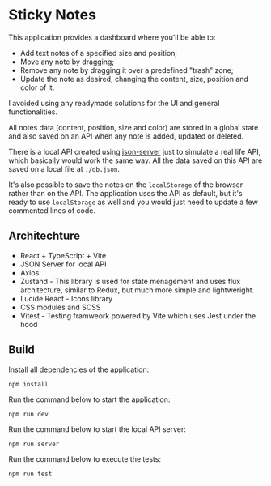 # Sticky Notes

This application provides a dashboard where you'll be able to:

- Add text notes of a specified size and position;
- Move any note by dragging;
- Remove any note by dragging it over a predefined "trash" zone;
- Update the note as desired, changing the content, size, position and color of it.

I avoided using any readymade solutions for the UI and general functionalities.

All notes data (content, position, size and color) are stored in a global state and also saved on an API when any note is added, updated or deleted.

There is a local API created using [json-server](https://www.npmjs.com/package/json-server) just to simulate a real life API, which basically would work the same way. All the data saved on this API are saved on a local file at `./db.json`.

It's also possible to save the notes on the `localStorage` of the browser rather than on the API. The application uses the API as default, but it's ready to use `localStorage` as well and you would just need to update a few commented lines of code.

## Architechture

- React + TypeScript + Vite
- JSON Server for local API
- Axios
- Zustand - This library is used for state menagement and uses flux architecture, similar to Redux, but much more simple and lightweright.
- Lucide React - Icons library
- CSS modules and SCSS
- Vitest - Testing framweork powered by Vite which uses Jest under the hood

## Build

Install all dependencies of the application:

```
npm install
```

Run the command below to start the application:

```
npm run dev
```

Run the command below to start the local API server:

```
npm run server
```

Run the command below to execute the tests:

```
npm run test
```
